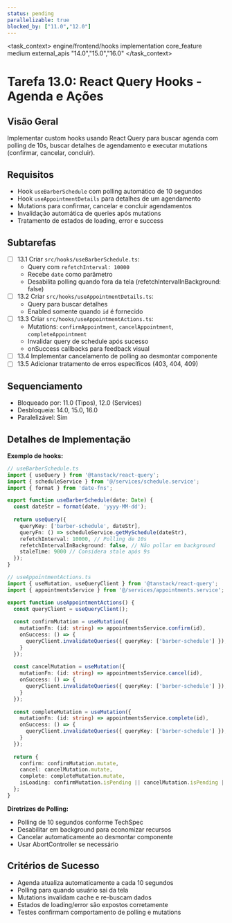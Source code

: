 ```yaml
---
status: pending
parallelizable: true
blocked_by: ["11.0","12.0"]
---
```


<task_context>
<domain>engine/frontend/hooks</domain>
<type>implementation</type>
<scope>core_feature</scope>
<complexity>medium</complexity>
<dependencies>external_apis</dependencies>
<unblocks>"14.0","15.0","16.0"</unblocks>
</task_context>

# Tarefa 13.0: React Query Hooks - Agenda e Ações

## Visão Geral
Implementar custom hooks usando React Query para buscar agenda com polling de 10s, buscar detalhes de agendamento e executar mutations (confirmar, cancelar, concluir).

## Requisitos
- Hook `useBarberSchedule` com polling automático de 10 segundos
- Hook `useAppointmentDetails` para detalhes de um agendamento
- Mutations para confirmar, cancelar e concluir agendamentos
- Invalidação automática de queries após mutations
- Tratamento de estados de loading, error e success

## Subtarefas
- [ ] 13.1 Criar `src/hooks/useBarberSchedule.ts`:
  - Query com `refetchInterval: 10000`
  - Recebe `date` como parâmetro
  - Desabilita polling quando fora da tela (refetchIntervalInBackground: false)
- [ ] 13.2 Criar `src/hooks/useAppointmentDetails.ts`:
  - Query para buscar detalhes
  - Enabled somente quando `id` é fornecido
- [ ] 13.3 Criar `src/hooks/useAppointmentActions.ts`:
  - Mutations: `confirmAppointment`, `cancelAppointment`, `completeAppointment`
  - Invalidar query de schedule após sucesso
  - onSuccess callbacks para feedback visual
- [ ] 13.4 Implementar cancelamento de polling ao desmontar componente
- [ ] 13.5 Adicionar tratamento de erros específicos (403, 404, 409)

## Sequenciamento
- Bloqueado por: 11.0 (Tipos), 12.0 (Services)
- Desbloqueia: 14.0, 15.0, 16.0
- Paralelizável: Sim

## Detalhes de Implementação

**Exemplo de hooks:**
```typescript
// useBarberSchedule.ts
import { useQuery } from '@tanstack/react-query';
import { scheduleService } from '@/services/schedule.service';
import { format } from 'date-fns';

export function useBarberSchedule(date: Date) {
  const dateStr = format(date, 'yyyy-MM-dd');
  
  return useQuery({
    queryKey: ['barber-schedule', dateStr],
    queryFn: () => scheduleService.getMySchedule(dateStr),
    refetchInterval: 10000, // Polling de 10s
    refetchIntervalInBackground: false, // Não pollar em background
    staleTime: 9000 // Considera stale após 9s
  });
}

// useAppointmentActions.ts
import { useMutation, useQueryClient } from '@tanstack/react-query';
import { appointmentsService } from '@/services/appointments.service';

export function useAppointmentActions() {
  const queryClient = useQueryClient();
  
  const confirmMutation = useMutation({
    mutationFn: (id: string) => appointmentsService.confirm(id),
    onSuccess: () => {
      queryClient.invalidateQueries({ queryKey: ['barber-schedule'] });
    }
  });
  
  const cancelMutation = useMutation({
    mutationFn: (id: string) => appointmentsService.cancel(id),
    onSuccess: () => {
      queryClient.invalidateQueries({ queryKey: ['barber-schedule'] });
    }
  });
  
  const completeMutation = useMutation({
    mutationFn: (id: string) => appointmentsService.complete(id),
    onSuccess: () => {
      queryClient.invalidateQueries({ queryKey: ['barber-schedule'] });
    }
  });
  
  return {
    confirm: confirmMutation.mutate,
    cancel: cancelMutation.mutate,
    complete: completeMutation.mutate,
    isLoading: confirmMutation.isPending || cancelMutation.isPending || completeMutation.isPending
  };
}
```

**Diretrizes de Polling:**
- Polling de 10 segundos conforme TechSpec
- Desabilitar em background para economizar recursos
- Cancelar automaticamente ao desmontar componente
- Usar AbortController se necessário

## Critérios de Sucesso
- Agenda atualiza automaticamente a cada 10 segundos
- Polling para quando usuário sai da tela
- Mutations invalidam cache e re-buscam dados
- Estados de loading/error são expostos corretamente
- Testes confirmam comportamento de polling e mutations
